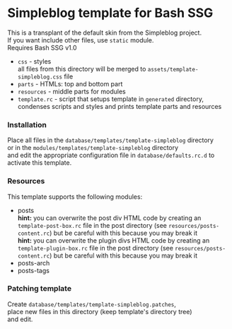 # Simpleblog template for Bash SSG
This is a transplant of the default skin from the Simpleblog project.  
If you want include other files, use `static` module.  
Requires Bash SSG v1.0

* `css` - styles  
	all files from this directory will be merged to `assets/template-simpleblog.css` file
* `parts` - HTMLs: top and bottom part
* `resources` - middle parts for modules
* `template.rc` - script that setups template in `generated` directory, condenses scripts and styles and prints template parts and resources

### Installation
Place all files in the `database/templates/template-simpleblog` directory  
or in the `modules/templates/template-simpleblog` directory  
and edit the appropriate configuration file in `database/defaults.rc.d` to activate this template.

### Resources
This template supports the following modules:
* posts  
	**hint:** you can overwrite the post div HTML code by creating an `template-post-box.rc` file in the post directory (see `resources/posts-content.rc`) but be careful with this because you may break it  
	**hint:** you can overwrite the plugin divs HTML code by creating an `template-plugin-box.rc` file in the post directory (see `resources/posts-content.rc`) but be careful with this because you may break it
* posts-arch
* posts-tags

### Patching template
Create `database/templates/template-simpleblog.patches`,  
place new files in this directory (keep template's directory tree)  
and edit.
